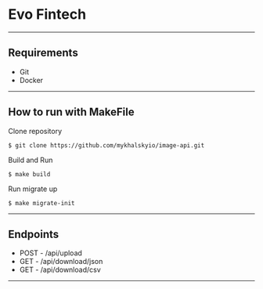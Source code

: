 # Evo Fintech

---

## Requirements
* Git
* Docker

---
## How to run with MakeFile

Clone repository

    $ git clone https://github.com/mykhalskyio/image-api.git

Build and Run

    $ make build

Run migrate up

    $ make migrate-init

---

## Endpoints
* POST   - /api/upload 
* GET    - /api/download/json
* GET    - /api/download/csv

---

##
